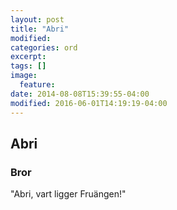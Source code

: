 ```yaml
---
layout: post
title: "Abri"
modified:
categories: ord
excerpt:
tags: []
image:
  feature:
date: 2014-08-08T15:39:55-04:00
modified: 2016-06-01T14:19:19-04:00
---
```


## Abri

### Bror 

"Abri, vart ligger Fruängen!"
